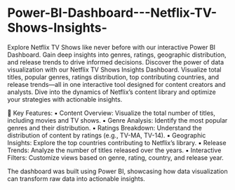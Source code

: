 # Power-BI-Dashboard---Netflix-TV-Shows-Insights-
Explore Netflix TV Shows like never before with our interactive Power BI Dashboard. Gain deep insights into genres, ratings, geographic distribution, and release trends to drive informed decisions.
Discover the power of data visualization with our Netflix TV Shows Insights Dashboard. Visualize total titles, popular genres, ratings distribution, top contributing countries, and release trends—all in one interactive tool designed for content creators and analysts. Dive into the dynamics of Netflix’s content library and optimize your strategies with actionable insights.

🔑 Key Features:
▪️ Content Overview: Visualize the total number of titles, including movies and TV shows.
▪️ Genre Analysis: Identify the most popular genres and their distribution.
▪️ Ratings Breakdown: Understand the distribution of content by ratings (e.g., TV-MA, TV-14).
▪️ Geographic Insights: Explore the top countries contributing to Netflix’s library.
▪️ Release Trends: Analyze the number of titles released over the years.
▪️ Interactive Filters: Customize views based on genre, rating, country, and release year.

The dashboard was built using Power BI, showcasing how data visualization can transform raw data into actionable insights.
